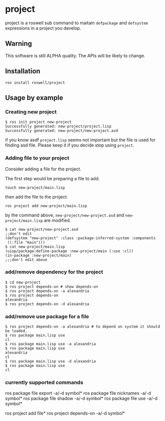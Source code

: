 # project

project is a roswell sub command to maitain ``defpackage`` and ``defsystem`` expressions in a project you develop.

## Warning

This software is still ALPHA quality. The APIs will be likely to change.

## Installation

```
ros install roswell/project
```

## Usage by example

### Creating new project 


```
$ ros init project new-project
Successfully generated: new-project/project.lisp
Successfully generated: new-project/new-project.asd
```

if you know asdf ``project.lisp`` seems not important but the file is used for finding asd file. Please keep it if you decide stop using ``project``.

### Adding file to your project

Consider adding a file for the project.

The first step would be preparing a file to add.

```
touch new-project/main.lisp
```

then add the file to the project.

```
ros project add new-project/main.lisp
```

by the command above, ``new-project/new-project.asd`` and ``new-project/main.lisp`` are modified.


```
$ cat new-project/new-project.asd 
;;don't edit
(defsystem "new-project" :class :package-inferred-system :components
 ((:file "main")))
$ cat new-project/main.lisp 
(uiop/package:define-package :new-project/main (:use :cl))
(in-package :new-project/main)
;;;don't edit above
```

### add/remove dependency for the project

```
$ cd new-project
$ ros project depends-on # show depends-on
$ ros project depends-on -a alexandria
$ ros project depends-on
alexandria
$ ros project depends-on -d alexandria
```

### add/remove use package for a file

```
$ ros project depends-on -a alexandria # to depend on system it should be loaded.
$ ros package main.lisp use
cl
$ ros package main.lisp use -a alexandria
$ ros package main.lisp use
alexandria
cl
$ ros package main.lisp use -d alexandria
$ ros package main.lisp use
cl
```

### currently supported commands

ros package file export -a/-d symbol*
ros package file nicknames -a/-d symbol*
ros package file shadow -a/-d symbol*
ros package file use -a/-d symbol*

ros project add file*
ros project depends-on -a/-d symbol*
